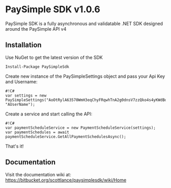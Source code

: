 # PaySimple SDK v1.0.6

PaySimple SDK is a fully asynchronous and validatable .NET SDK designed around the PaySimple API v4

## Installation
Use NuGet to get the latest version of the SDK 

```
Install-Package PaySimpleSdk
```

Create new instance of the PaySimpleSettings object and pass your Api Key and Username:

```
#!C#
var settings = new PaySimpleSettings("AoOtRylA63570WmH3eqChyFRqwhTnA2g0dnsV7zzQko4s4yKWdBorA1WiT7dK2H2xz06P562Hqv0heYBdfNamfQyxX50drtpL8s7", "AUserName");
```

Create a service and start calling the API:

```
#!C#
var paymentScheduleService = new PaymentScheduleService(settings);
var paymentSchedules = await paymentScheduleService.GetAllPaymentSchedulesAsync();
```

That's it!

## Documentation

Visit the documentation wiki at: https://bitbucket.org/scottlance/paysimplesdk/wiki/Home